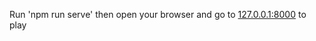 Run 'npm run serve' then open your browser and go to [127.0.0.1:8000](http://127.0.0.1:8000) to play
